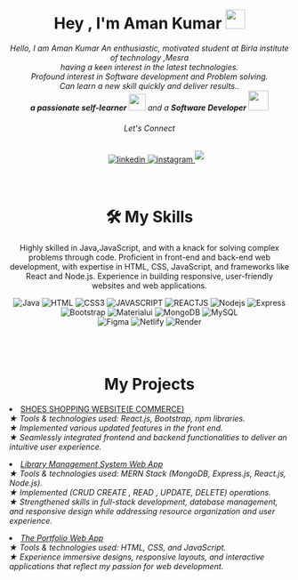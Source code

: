 
<h1 align="center"><b>Hey , I'm Aman Kumar </b><img src="https://media.giphy.com/media/hvRJCLFzcasrR4ia7z/giphy.gif" width="35"></h1>


<p align="center">
  <em>
    Hello, I am Aman Kumar An enthusiastic, motivated student at Birla institute of technology ,Mesra <br> having a keen interest in the latest technologies.<br> Profound interest in Software development and Problem solving. <br>Can learn a new skill quickly and deliver results.. <br> 
    <b>a passionate self-learner</b> <img src="https://github.com/TheDudeThatCode/TheDudeThatCode/blob/master/Assets/Developer.gif" width="30px"> and a <b>Software Developer</b>&nbsp;<img src="https://github.com/TheDudeThatCode/TheDudeThatCode/blob/master/Assets/Designer.gif" width="36px"><br><h6 align="center">Let's Connect</h6>
  </em> 
  <div>
	  
<div align='center'>
<ul>
<a href="https://linkedin.com/in/0xabdulkhalid" target="_blank">
<img src="https://img.shields.io/badge/linkedin:  amansinha0401-%2300acee.svg?color=405DE6&style=for-the-badge&logo=linkedin&logoColor=white" alt=linkedin style="margin-bottom: 5px;"/>
</a>
<a href="https://www.instagram.com/amansinha_555/" target="_blank">
<img src="https://img.shields.io/badge/instagram:  amansinha_555-%2300acee.svg?color=darkblue&style=for-the-badge&logo=instagram&logoColor=white" alt=instagram style="margin-bottom: 5px;"/>
</a>
<a href="mailto:amansinha0401@gmail.com" target="_blank">
<img src="https://img.shields.io/badge/gmail:  amansinha0401-%23EA4335.svg?style=for-the-badge&logo=gmail&logoColor=white" t=mail style="margin-bottom: 5px;" />
</a>
<br>
  </div>
<br>




## <h1 align="center"><b> 🛠️ My Skills</b></h1>

<div align="center">
	Highly skilled in Java,JavaScript, and  with a knack for solving complex problems through code. Proficient in front-end and back-end web development, with expertise in HTML, CSS, JavaScript, and frameworks like React and Node.js. Experience in building responsive, user-friendly websites and web applications.
	<br>
	
![Java](https://img.shields.io/badge/java-%23ED8B00.svg?style=for-the-badge&logo=java&logoColor=white) 
![HTML](https://img.shields.io/badge/HTML-brown.svg?style=for-the-badge&logo=HTML&logoColor=%23F7DF1E) 
![CSS3](https://img.shields.io/badge/css3-%231572B6.svg?style=for-the-badge&logo=css3&logoColor=white) 
![JAVASCRIPT](https://img.shields.io/badge/JAVASCRIPT-%23E34F26.svg?style=for-the-badge&logo=JAVASCRIPT&logoColor=white) 
![REACTJS](https://img.shields.io/badge/REACTJS-%23430098.svg?style=for-the-badge&logo=REACTJS&logoColor=white) 
![Nodejs](https://img.shields.io/badge/Nodejs-%2320232a.svg?style=for-the-badge&logo=Node&logoColor=%2361DAFB) 
![Express](https://img.shields.io/badge/Express-darkblue.svg?style=for-the-badge&logo=Express&logoColor=white) 
![Bootstrap](https://img.shields.io/badge/bootstrap-%23563D7C.svg?style=for-the-badge&logo=bootstrap&logoColor=white) 
![Materialui](https://img.shields.io/badge/Materialui-blue.svg?style=for-the-badge&logo=Materialui&logoColor=white) 
![MongoDB](https://img.shields.io/badge/MongoDB-CC2927?style=for-the-badge&logo=MongoDB&logoColor=white) 
![MySQL](https://img.shields.io/badge/mysql-%2300f.svg?style=for-the-badge&logo=mysql&logoColor=white) 	
![Figma](https://img.shields.io/badge/figma-maroon.svg?style=for-the-badge&logo=figma&logoColor=white) 
![Netlify](https://img.shields.io/badge/netlify-%23000000.svg?style=for-the-badge&logo=netlify&logoColor=#00C7B7) 
![Render](https://img.shields.io/badge/Render-31A8FF.svg?style=for-the-badge&logo=Render&logoColor=white)
</div>
<br>
<br>






## <h1 align="center"><b> My Projects </b></h1>

<div><li>
  <a href="https://github.com/amansinha0401/Shoes_Shopping">SHOES SHOPPING WEBSITE(E COMMERCE)</a>
  <br>
  <ul style="list-style: none; padding-left: 0;">
    <i>★ Tools & technologies used: React.js, Bootstrap, npm libraries.</br>
    <i>★ Implemented various updated features in the front end.</br>
    <i>★ Seamlessly integrated frontend and backend functionalities to deliver an intuitive user experience.</br>
  </ul>
</li>

<li>
  <a href="https://github.com/amansinha0401/Library_mangement_system">Library Management System Web App</a>
  <br>
  <ul style="list-style: none; padding-left: 0;">
    <i>★ Tools & technologies used: MERN Stack (MongoDB, Express.js, React.js, Node.js).</br>
    <i>★ Implemented (CRUD CREATE , READ , UPDATE, DELETE) operations.</br>
    <i>★ Strengthened skills in full-stack development, database management, and responsive design while addressing resource organization and user experience.</br>
  </ul>
</li>
</div>


<li>
  <a href="https://github.com/amansinha0401/Portfoliodemo">The Portfolio Web App</a>
  <br>
  <ul style="list-style: none; padding-left: 0;">
    <i>★ Tools & technologies used: HTML, CSS, and JavaScript.</br>
    <i>★ Experience immersive designs, responsive layouts, and interactive applications that reflect my passion for
web development.</br>
  </ul>
</li>


<br>
<br>








